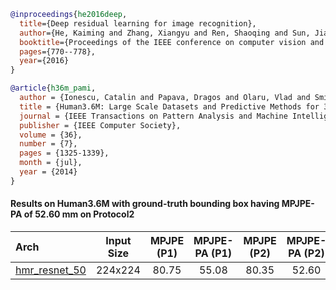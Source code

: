<!-- [BACKBONE] -->

```bibtex
@inproceedings{he2016deep,
  title={Deep residual learning for image recognition},
  author={He, Kaiming and Zhang, Xiangyu and Ren, Shaoqing and Sun, Jian},
  booktitle={Proceedings of the IEEE conference on computer vision and pattern recognition},
  pages={770--778},
  year={2016}
}
```

<!-- [DATASET] -->

```bibtex
@article{h36m_pami,
  author = {Ionescu, Catalin and Papava, Dragos and Olaru, Vlad and Sminchisescu,  Cristian},
  title = {Human3.6M: Large Scale Datasets and Predictive Methods for 3D Human Sensing in Natural Environments},
  journal = {IEEE Transactions on Pattern Analysis and Machine Intelligence},
  publisher = {IEEE Computer Society},
  volume = {36},
  number = {7},
  pages = {1325-1339},
  month = {jul},
  year = {2014}
}
```

#### Results on Human3.6M with ground-truth bounding box having MPJPE-PA of 52.60 mm on Protocol2

| Arch  | Input Size | MPJPE (P1)| MPJPE-PA (P1) | MPJPE (P2) | MPJPE-PA (P2) | ckpt | log |
| :-------------- | :-----------: | :------: | :------: | :------: | :------: | :------: |:------: |
| [hmr_resnet_50](/configs/body/3D_Mesh_SView_RGB_Img/hmr/hmr_res50_224x224.py)  | 224x224 | 80.75 | 55.08 | 80.35 | 52.60 | [ckpt](https://download.openmmlab.com/mmpose/mesh/hmr/hmr_mesh_224x224-c21e8229_20201015.pth) | [log](https://download.openmmlab.com/mmpose/mesh/hmr/hmr_mesh_224x224_20201015.log.json) |
